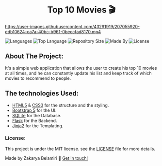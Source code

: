 <h1 align="center"> Top 10 Movies 🎬 </h1>

https://user-images.githubusercontent.com/43291919/207055920-edb10624-ca7a-40bc-b961-0beccfad8170.mp4


![Languages](https://img.shields.io/github/languages/count/kakaa2993/Top-10-Movies?color=%234d41c0)
![Top Language](https://img.shields.io/github/languages/top/kakaa2993/Top-10-Movies?color=%234d41c0)
![Repository Size](https://img.shields.io/github/repo-size/kakaa2993/Top-10-Movies?color=%234d41c0)
![Made By](https://img.shields.io/badge/made%20by-kakaa-%234d41c0)
![License](https://img.shields.io/badge/license-MIT-%234d41c0)



## About The Project:
It's a simple web application that allows the user to create his top 10 movies at all times, and he can constantly update his list and keep track of which movies to recommend to people.

## The technologies Used:
- <a href="https://developer.mozilla.org/en-US/docs/Web/HTML">HTML5</a> & <a href="https://developer.mozilla.org/en-US/docs/Web/CSS">CSS3</a> for the structure and the styling.  
- <a href="https://getbootstrap.com/">Bootstrap 5</a> for the UI.  
- <a href="https://www.sqlite.org/index.html">SQLite</a> for the Database.  
- <a href="https://flask.palletsprojects.com/">Flask</a> for the Backend.  
- <a href="https://palletsprojects.com/p/jinja/">Jinja2</a> for the Templating.

### License:
This project is under the MIT license. see the [LICENSE](https://github.com/kakaa2993/Top-10-Movies/blob/main/LICENCE) file for more details.

Made by Zakarya Belamiri :wave: [Get in touch!](https://github.com/kakaa2993)
